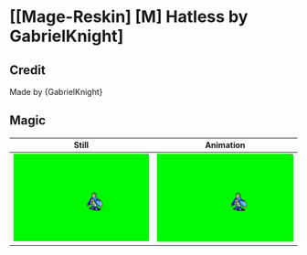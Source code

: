 # [\[Mage-Reskin\] \[M\] Hatless by GabrielKnight]

## Credit

Made by {GabrielKnight}
	
## Magic

| Still | Animation |
| :---: | :-------: |
| ![Magic still](./Magic_000.png) | ![Magic animation](./Magic.gif) |

